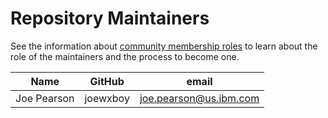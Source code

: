 Repository Maintainers
======================

See the information about [community membership roles](https://wiki.lfedge.org/display/OH/Community+Membership) to learn about the role of the maintainers and the process to become one.

| Name         | GitHub      | email                    |
| ------------ | ----------- | ------------------------ |
| Joe Pearson  | joewxboy    | <joe.pearson@us.ibm.com> |

